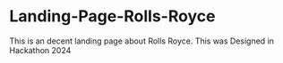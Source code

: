 # Landing-Page-Rolls-Royce
This is an decent landing page about Rolls Royce. This was Designed in Hackathon 2024
